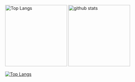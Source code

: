 <p align="left"> 
  <img alt="Top Langs" height="200px" src="https://github-readme-stats.vercel.app/api/top-langs/?username=potistudio&show_icons=true" />
  <img alt="github stats" height="200px" src="https://github-readme-stats.vercel.app/api?username=potistudio&show_icons=ture" />
</p>

[![Top Langs](https://github-readme-stats.vercel.app/api/top-langs/?username=potistudio
)](https://github.com/anuraghazra/github-readme-stats)

<!---
potistudio/potistudio is a ✨ special ✨ repository because its `README.md` (this file) appears on your GitHub profile.
You can click the Preview link to take a look at your changes.
--->
